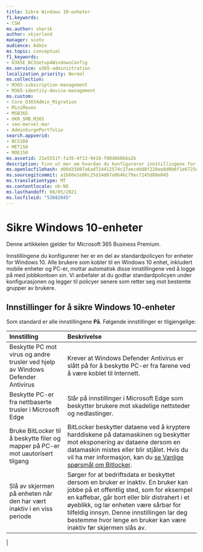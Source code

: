 ```yaml
---
title: Sikre Windows 10-enheter
f1.keywords:
- CSH
ms.author: sharik
author: skjerland
manager: scotv
audience: Admin
ms.topic: conceptual
f1_keywords:
- O365E_BCSSetup4WindowsConfig
ms.service: o365-administration
localization_priority: Normal
ms.collection:
- M365-subscription-management
- M365-identity-device-management
ms.custom:
- Core_O365Admin_Migration
- MiniMaven
- MSB365
- OKR_SMB_M365
- seo-marvel-mar
- AdminSurgePortfolio
search.appverid:
- BCS160
- MET150
- MOE150
ms.assetid: 21e5551f-fa35-4f13-9418-f80d668b6a2b
description: Finn ut mer om hvordan du konfigurerer innstillingene for standard enhetspolicy som alle enheter Windows 10 når du logger deg på jobb- eller skolekontoen.
ms.openlocfilehash: d08d33807a6ad724412574c27aecddd8f228ee8d0b6f1e6725d2a0d6d75cab06
ms.sourcegitcommit: a1b66e1e80c25d14d67a9b46c79ec7245d88e045
ms.translationtype: MT
ms.contentlocale: nb-NO
ms.lasthandoff: 08/05/2021
ms.locfileid: "53882045"
---
```

# <a name="secure-windows-10-devices"></a>Sikre Windows 10-enheter

Denne artikkelen gjelder for Microsoft 365 Business Premium.

Innstillingene du konfigurerer her er en del av standardpolicyen for enheter for Windows 10. Alle brukere som kobler til en Windows 10 enhet, inkludert mobile enheter og PC-er, mottar automatisk disse innstillingene ved å logge på med jobbkontoen sin. Vi anbefaler at du godtar standardpolicyen under konfigurasjonen og legger til policyer senere som retter seg mot bestemte grupper av brukere.
  
## <a name="settings-to-secure-windows-10-devices"></a>Innstillinger for å sikre Windows 10-enheter

Som standard er alle innstillingene **På**. Følgende innstillinger er tilgjengelige:
  


|Innstilling  <br/> |Beskrivelse  <br/> |
|:-----|:-----|
|Beskytte PC mot virus og andre trusler ved hjelp av Windows Defender Antivirus  <br/> |Krever at Windows Defender Antivirus er slått på for å beskytte PC-er fra farene ved å være koblet til Internett.  <br/> |
|Beskytte PC-er fra nettbaserte trusler i Microsoft Edge  <br/> |Slår på innstillinger i Microsoft Edge som beskytter brukere mot skadelige nettsteder og nedlastinger.  <br/> |
|Bruke BitLocker til å beskytte filer og mapper på PC-er mot uautorisert tilgang  <br/> |BitLocker beskytter dataene ved å kryptere harddiskene på datamaskinen og beskytter mot eksponering av dataene dersom en datamaskin mistes eller blir stjålet. Hvis du vil ha mer informasjon, kan du [se Vanlige spørsmål om Bitlocker](/windows/security/information-protection/bitlocker/bitlocker-frequently-asked-questions).  <br/> |
|Slå av skjermen på enheten når den har vært inaktiv i en viss periode  <br/> |Sørger for at bedriftsdata er beskyttet dersom en bruker er inaktiv. En bruker kan jobbe på et offentlig sted, som for eksempel en kaffebar, går bort eller blir distrahert i et øyeblikk, og lar enheten være sårbar for tilfeldig innsyn. Denne innstillingen lar deg bestemme hvor lenge en bruker kan være inaktiv før skjermen slås av.  <br/> |
|